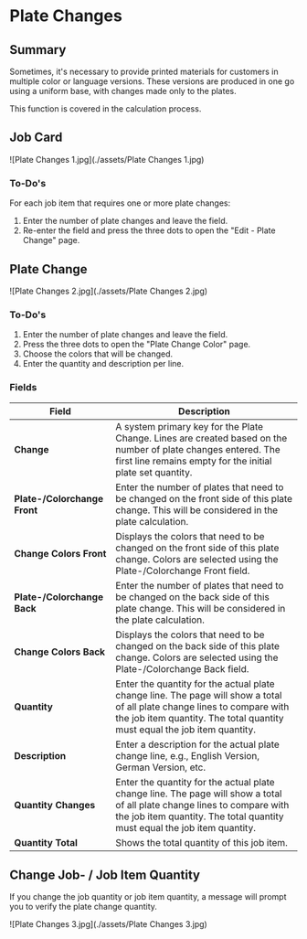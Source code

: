 # Plate Changes


## Summary

Sometimes, it's necessary to provide printed materials for customers in multiple color or language versions. These versions are produced in one go using a uniform base, with changes made only to the plates.

This function is covered in the calculation process.

## Job Card

![Plate Changes 1.jpg](./assets/Plate Changes 1.jpg)

### To-Do's

For each job item that requires one or more plate changes:

1. Enter the number of plate changes and leave the field.
2. Re-enter the field and press the three dots to open the "Edit - Plate Change" page.

## Plate Change

![Plate Changes 2.jpg](./assets/Plate Changes 2.jpg)

### To-Do's

1. Enter the number of plate changes and leave the field.
2. Press the three dots to open the "Plate Change Color" page.
3. Choose the colors that will be changed.
4. Enter the quantity and description per line.

### Fields

| Field                      | Description                                                                                         |
|----------------------------|-----------------------------------------------------------------------------------------------------|
| **Change**                 | A system primary key for the Plate Change. Lines are created based on the number of plate changes entered. The first line remains empty for the initial plate set quantity. |
| **Plate-/Colorchange Front** | Enter the number of plates that need to be changed on the front side of this plate change. This will be considered in the plate calculation. |
| **Change Colors Front**    | Displays the colors that need to be changed on the front side of this plate change. Colors are selected using the Plate-/Colorchange Front field. |
| **Plate-/Colorchange Back** | Enter the number of plates that need to be changed on the back side of this plate change. This will be considered in the plate calculation. |
| **Change Colors Back**     | Displays the colors that need to be changed on the back side of this plate change. Colors are selected using the Plate-/Colorchange Back field. |
| **Quantity**               | Enter the quantity for the actual plate change line. The page will show a total of all plate change lines to compare with the job item quantity. The total quantity must equal the job item quantity. |
| **Description**            | Enter a description for the actual plate change line, e.g., English Version, German Version, etc. |
| **Quantity Changes**       | Enter the quantity for the actual plate change line. The page will show a total of all plate change lines to compare with the job item quantity. The total quantity must equal the job item quantity. |
| **Quantity Total**         | Shows the total quantity of this job item.                                                          |

## Change Job- / Job Item Quantity

If you change the job quantity or job item quantity, a message will prompt you to verify the plate change quantity.

![Plate Changes 3.jpg](./assets/Plate Changes 3.jpg)
